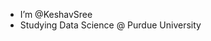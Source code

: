 - I’m @KeshavSree
- Studying Data Science @ Purdue University


<!---
KeshavSree/KeshavSree is a ✨ special ✨ repository because its `README.md` (this file) appears on your GitHub profile.
You can click the Preview link to take a look at your changes.
--->
